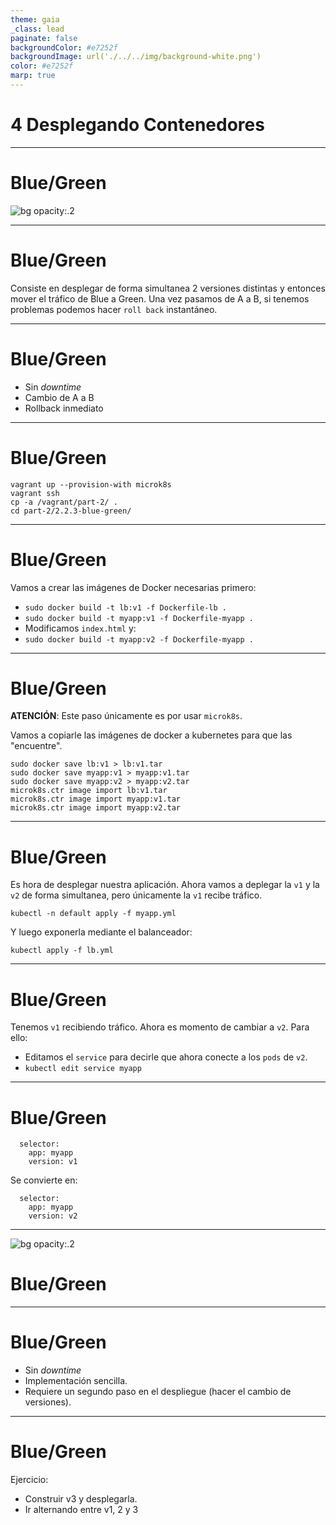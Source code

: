 ```yaml
---
theme: gaia
_class: lead
paginate: false
backgroundColor: #e7252f
backgroundImage: url('./../../img/background-white.png')
color: #e7252f
marp: true
---
```

<!-- _backgroundImage: url('./../../img/background-red.png') -->
<!-- _color: white -->

# 4 Desplegando Contenedores

---
# Blue/Green
![bg opacity:.2](https://i.gifer.com/8H4k.gif)

---
# Blue/Green

Consiste en desplegar de forma simultanea 2 versiones distintas y entonces mover el tráfico de Blue a Green.
Una vez pasamos de A a B, si tenemos problemas podemos hacer `roll back` instantáneo.

---
# Blue/Green

- Sin _downtime_
- Cambio de A a B
- Rollback inmediato

---
# Blue/Green

```
vagrant up --provision-with microk8s
vagrant ssh
cp -a /vagrant/part-2/ .
cd part-2/2.2.3-blue-green/
```

---
# Blue/Green

Vamos a crear las imágenes de Docker necesarias primero:

- `sudo docker build -t lb:v1 -f Dockerfile-lb .`
- `sudo docker build -t myapp:v1 -f Dockerfile-myapp .`
- Modificamos `index.html` y:
- `sudo docker build -t myapp:v2 -f Dockerfile-myapp .`

---
# Blue/Green

**ATENCIÓN**: Este paso únicamente es por usar `microk8s`.

Vamos a copiarle las imágenes de docker a kubernetes para que las "encuentre".

```
sudo docker save lb:v1 > lb:v1.tar
sudo docker save myapp:v1 > myapp:v1.tar
sudo docker save myapp:v2 > myapp:v2.tar
microk8s.ctr image import lb:v1.tar
microk8s.ctr image import myapp:v1.tar
microk8s.ctr image import myapp:v2.tar
```

---
# Blue/Green

Es hora de desplegar nuestra aplicación. Ahora vamos a deplegar la `v1` y la `v2` de forma simultanea, pero únicamente la `v1` recibe tráfico.

`kubectl -n default apply -f myapp.yml`

Y luego exponerla mediante el balanceador:

`kubectl apply -f lb.yml`

---
# Blue/Green

Tenemos `v1` recibiendo tráfico. Ahora es momento de cambiar a `v2`. Para ello:

- Editamos el `service` para decirle que ahora conecte a los `pods` de `v2`.
- `kubectl edit service myapp`

---
# Blue/Green
```
  selector:
    app: myapp
    version: v1
```
Se convierte en:
```
  selector:
    app: myapp
    version: v2
```

---
![bg opacity:.2](https://imagenes.20minutos.es/files/image_656_370/uploads/imagenes/2019/05/21/957237.jpg)
# Blue/Green

---
# Blue/Green
- Sin _downtime_
- Implementación sencilla.
- Requiere un segundo paso en el despliegue (hacer el cambio de versiones).

---
# Blue/Green

Ejercicio:

- Construir v3 y desplegarla.
- Ir alternando entre v1, 2 y 3
